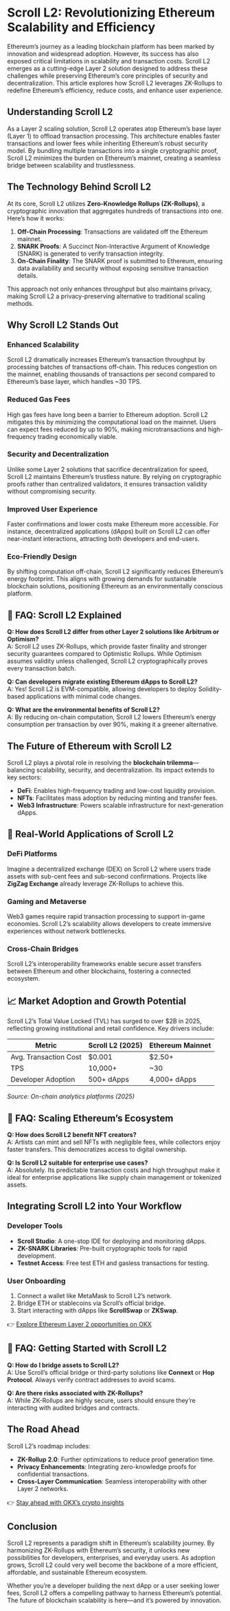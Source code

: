 # Scroll L2: Revolutionizing Ethereum Scalability and Efficiency  

Ethereum’s journey as a leading blockchain platform has been marked by innovation and widespread adoption. However, its success has also exposed critical limitations in scalability and transaction costs. Scroll L2 emerges as a cutting-edge Layer 2 solution designed to address these challenges while preserving Ethereum’s core principles of security and decentralization. This article explores how Scroll L2 leverages ZK-Rollups to redefine Ethereum’s efficiency, reduce costs, and enhance user experience.  

## Understanding Scroll L2  

As a Layer 2 scaling solution, Scroll L2 operates atop Ethereum’s base layer (Layer 1) to offload transaction processing. This architecture enables faster transactions and lower fees while inheriting Ethereum’s robust security model. By bundling multiple transactions into a single cryptographic proof, Scroll L2 minimizes the burden on Ethereum’s mainnet, creating a seamless bridge between scalability and trustlessness.  

## The Technology Behind Scroll L2  

At its core, Scroll L2 utilizes **Zero-Knowledge Rollups (ZK-Rollups)**, a cryptographic innovation that aggregates hundreds of transactions into one. Here’s how it works:  

1. **Off-Chain Processing**: Transactions are validated off the Ethereum mainnet.  
2. **SNARK Proofs**: A Succinct Non-Interactive Argument of Knowledge (SNARK) is generated to verify transaction integrity.  
3. **On-Chain Finality**: The SNARK proof is submitted to Ethereum, ensuring data availability and security without exposing sensitive transaction details.  

This approach not only enhances throughput but also maintains privacy, making Scroll L2 a privacy-preserving alternative to traditional scaling methods.  

## Why Scroll L2 Stands Out  

### Enhanced Scalability  

Scroll L2 dramatically increases Ethereum’s transaction throughput by processing batches of transactions off-chain. This reduces congestion on the mainnet, enabling thousands of transactions per second compared to Ethereum’s base layer, which handles ~30 TPS.  

### Reduced Gas Fees  

High gas fees have long been a barrier to Ethereum adoption. Scroll L2 mitigates this by minimizing the computational load on the mainnet. Users can expect fees reduced by up to 90%, making microtransactions and high-frequency trading economically viable.  

### Security and Decentralization  

Unlike some Layer 2 solutions that sacrifice decentralization for speed, Scroll L2 maintains Ethereum’s trustless nature. By relying on cryptographic proofs rather than centralized validators, it ensures transaction validity without compromising security.  

### Improved User Experience  

Faster confirmations and lower costs make Ethereum more accessible. For instance, decentralized applications (dApps) built on Scroll L2 can offer near-instant interactions, attracting both developers and end-users.  

### Eco-Friendly Design  

By shifting computation off-chain, Scroll L2 significantly reduces Ethereum’s energy footprint. This aligns with growing demands for sustainable blockchain solutions, positioning Ethereum as an environmentally conscious platform.  

## 📌 FAQ: Scroll L2 Explained  

**Q: How does Scroll L2 differ from other Layer 2 solutions like Arbitrum or Optimism?**  
A: Scroll L2 uses ZK-Rollups, which provide faster finality and stronger security guarantees compared to Optimistic Rollups. While Optimism assumes validity unless challenged, Scroll L2 cryptographically proves every transaction batch.  

**Q: Can developers migrate existing Ethereum dApps to Scroll L2?**  
A: Yes! Scroll L2 is EVM-compatible, allowing developers to deploy Solidity-based applications with minimal code changes.  

**Q: What are the environmental benefits of Scroll L2?**  
A: By reducing on-chain computation, Scroll L2 lowers Ethereum’s energy consumption per transaction by over 90%, making it a greener alternative.  

## The Future of Ethereum with Scroll L2  

Scroll L2 plays a pivotal role in resolving the **blockchain trilemma**—balancing scalability, security, and decentralization. Its impact extends to key sectors:  

- **DeFi**: Enables high-frequency trading and low-cost liquidity provision.  
- **NFTs**: Facilitates mass adoption by reducing minting and transfer fees.  
- **Web3 Infrastructure**: Powers scalable infrastructure for next-generation dApps.  

## 🚀 Real-World Applications of Scroll L2  

### DeFi Platforms  

Imagine a decentralized exchange (DEX) on Scroll L2 where users trade assets with sub-cent fees and sub-second confirmations. Projects like **ZigZag Exchange** already leverage ZK-Rollups to achieve this.  

### Gaming and Metaverse  

Web3 games require rapid transaction processing to support in-game economies. Scroll L2’s scalability allows developers to create immersive experiences without network bottlenecks.  

### Cross-Chain Bridges  

Scroll L2’s interoperability frameworks enable secure asset transfers between Ethereum and other blockchains, fostering a connected ecosystem.  

## 📈 Market Adoption and Growth Potential  

Scroll L2’s Total Value Locked (TVL) has surged to over $2B in 2025, reflecting growing institutional and retail confidence. Key drivers include:  

| Metric                | Scroll L2 (2025) | Ethereum Mainnet |  
|-----------------------|------------------|------------------|  
| Avg. Transaction Cost | $0.001           | $2.50+           |  
| TPS                   | 10,000+          | ~30              |  
| Developer Adoption    | 500+ dApps       | 4,000+ dApps     |  

*Source: On-chain analytics platforms (2025)*  

## 📌 FAQ: Scaling Ethereum’s Ecosystem  

**Q: How does Scroll L2 benefit NFT creators?**  
A: Artists can mint and sell NFTs with negligible fees, while collectors enjoy faster transfers. This democratizes access to digital ownership.  

**Q: Is Scroll L2 suitable for enterprise use cases?**  
A: Absolutely. Its predictable transaction costs and high throughput make it ideal for enterprise applications like supply chain management or tokenized assets.  

## Integrating Scroll L2 into Your Workflow  

### Developer Tools  

- **Scroll Studio**: A one-stop IDE for deploying and monitoring dApps.  
- **ZK-SNARK Libraries**: Pre-built cryptographic tools for rapid development.  
- **Testnet Access**: Free test ETH and gasless transactions for testing.  

### User Onboarding  

1. Connect a wallet like MetaMask to Scroll L2’s network.  
2. Bridge ETH or stablecoins via Scroll’s official bridge.  
3. Start interacting with dApps like **ScrollSwap** or **ZKSwap**.  

👉 [Explore Ethereum Layer 2 opportunities on OKX](https://bit.ly/okx-bonus)  

## 📌 FAQ: Getting Started with Scroll L2  

**Q: How do I bridge assets to Scroll L2?**  
A: Use Scroll’s official bridge or third-party solutions like **Connext** or **Hop Protocol**. Always verify contract addresses to avoid scams.  

**Q: Are there risks associated with ZK-Rollups?**  
A: While ZK-Rollups are highly secure, users should ensure they’re interacting with audited bridges and contracts.  

## The Road Ahead  

Scroll L2’s roadmap includes:  
- **ZK-Rollup 2.0**: Further optimizations to reduce proof generation time.  
- **Privacy Enhancements**: Integrating zero-knowledge proofs for confidential transactions.  
- **Cross-Layer Communication**: Seamless interoperability with other Layer 2 networks.  

👉 [Stay ahead with OKX’s crypto insights](https://bit.ly/okx-bonus)  

## Conclusion  

Scroll L2 represents a paradigm shift in Ethereum’s scalability journey. By harmonizing ZK-Rollups with Ethereum’s security, it unlocks new possibilities for developers, enterprises, and everyday users. As adoption grows, Scroll L2 could very well become the backbone of a more efficient, affordable, and sustainable Ethereum ecosystem.  

Whether you’re a developer building the next dApp or a user seeking lower fees, Scroll L2 offers a compelling pathway to harness Ethereum’s potential. The future of blockchain scalability is here—and it’s powered by innovation.